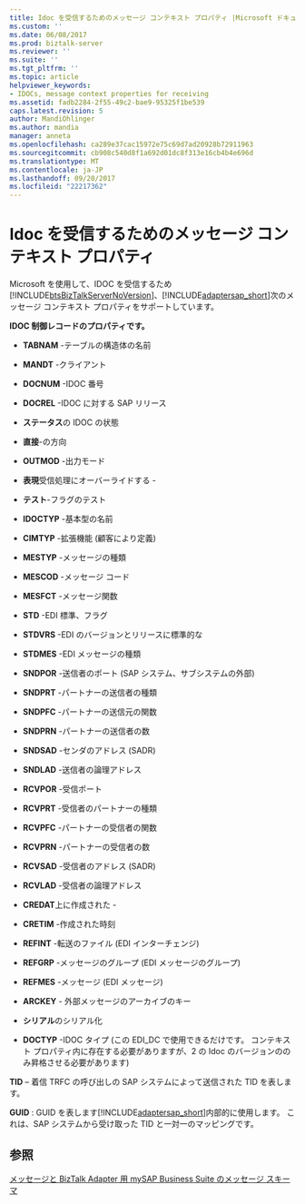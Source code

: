 ```yaml
---
title: Idoc を受信するためのメッセージ コンテキスト プロパティ |Microsoft ドキュメント
ms.custom: ''
ms.date: 06/08/2017
ms.prod: biztalk-server
ms.reviewer: ''
ms.suite: ''
ms.tgt_pltfrm: ''
ms.topic: article
helpviewer_keywords:
- IDOCs, message context properties for receiving
ms.assetid: fadb2284-2f55-49c2-bae9-95325f1be539
caps.latest.revision: 5
author: MandiOhlinger
ms.author: mandia
manager: anneta
ms.openlocfilehash: ca289e37cac15972e75c69d7ad20928b72911963
ms.sourcegitcommit: cb908c540d8f1a692d01dc8f313e16cb4b4e696d
ms.translationtype: MT
ms.contentlocale: ja-JP
ms.lasthandoff: 09/20/2017
ms.locfileid: "22217362"
---
```

# <a name="message-context-properties-for-receiving-idocs"></a>Idoc を受信するためのメッセージ コンテキスト プロパティ
Microsoft を使用して、IDOC を受信するため[!INCLUDE[btsBizTalkServerNoVersion](../../includes/btsbiztalkservernoversion-md.md)]、[!INCLUDE[adaptersap_short](../../includes/adaptersap-short-md.md)]次のメッセージ コンテキスト プロパティをサポートしています。  
  
 **IDOC 制御レコードのプロパティです。**  
  
-   **TABNAM** -テーブルの構造体の名前  
  
-   **MANDT** -クライアント  
  
-   **DOCNUM** -IDOC 番号  
  
-   **DOCREL** -IDOC に対する SAP リリース  
  
-   **ステータス**の IDOC の状態  
  
-   **直接**-の方向  
  
-   **OUTMOD** -出力モード  
  
-   **表現**受信処理にオーバーライドする -  
  
-   **テスト**-フラグのテスト  
  
-   **IDOCTYP** -基本型の名前  
  
-   **CIMTYP** -拡張機能 (顧客により定義)  
  
-   **MESTYP** -メッセージの種類  
  
-   **MESCOD** -メッセージ コード  
  
-   **MESFCT** -メッセージ関数  
  
-   **STD** -EDI 標準、フラグ  
  
-   **STDVRS** -EDI のバージョンとリリースに標準的な  
  
-   **STDMES** -EDI メッセージの種類  
  
-   **SNDPOR** -送信者のポート (SAP システム、サブシステムの外部)  
  
-   **SNDPRT** -パートナーの送信者の種類  
  
-   **SNDPFC** -パートナーの送信元の関数  
  
-   **SNDPRN** -パートナーの送信者の数  
  
-   **SNDSAD** -センダのアドレス (SADR)  
  
-   **SNDLAD** -送信者の論理アドレス  
  
-   **RCVPOR** -受信ポート  
  
-   **RCVPRT** -受信者のパートナーの種類  
  
-   **RCVPFC** -パートナーの受信者の関数  
  
-   **RCVPRN** -パートナーの受信者の数  
  
-   **RCVSAD** -受信者のアドレス (SADR)  
  
-   **RCVLAD** -受信者の論理アドレス  
  
-   **CREDAT**上に作成された -  
  
-   **CRETIM** -作成された時刻  
  
-   **REFINT** -転送のファイル (EDI インターチェンジ)  
  
-   **REFGRP** -メッセージのグループ (EDI メッセージのグループ)  
  
-   **REFMES** -メッセージ (EDI メッセージ)  
  
-   **ARCKEY** - 外部メッセージのアーカイブのキー  
  
-   **シリアル**のシリアル化  
  
-   **DOCTYP** -IDOC タイプ (この EDI_DC で使用できるだけです。 コンテキスト プロパティ内に存在する必要がありますが、2 の Idoc のバージョンののみ昇格させる必要があります)  
  
 **TID** – 着信 TRFC の呼び出しの SAP システムによって送信された TID を表します。  
  
 **GUID** : GUID を表します[!INCLUDE[adaptersap_short](../../includes/adaptersap-short-md.md)]内部的に使用します。 これは、SAP システムから受け取った TID と一対一のマッピングです。  
  
## <a name="see-also"></a>参照  
 [メッセージと BizTalk Adapter 用 mySAP Business Suite のメッセージ スキーマ](../../adapters-and-accelerators/adapter-sap/messages-and-message-schemas-for-biztalk-adapter-for-mysap-business-suite.md)